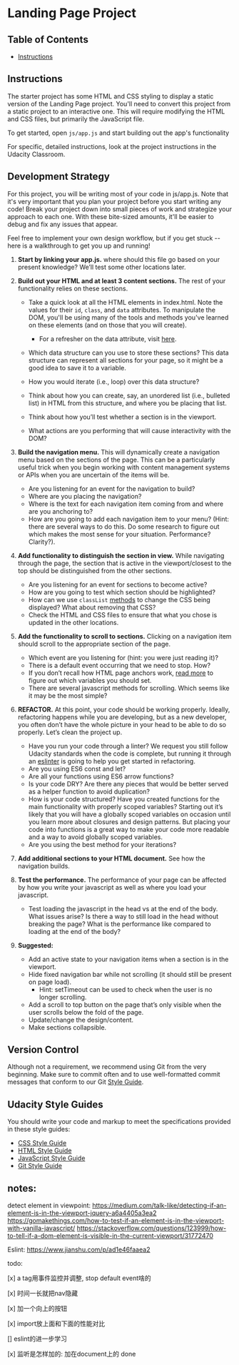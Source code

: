 # Landing Page Project

## Table of Contents

* [Instructions](#instructions)

## Instructions

The starter project has some HTML and CSS styling to display a static version of the Landing Page project. You'll need to convert this project from a static project to an interactive one. This will require modifying the HTML and CSS files, but primarily the JavaScript file.

To get started, open `js/app.js` and start building out the app's functionality

For specific, detailed instructions, look at the project instructions in the Udacity Classroom.


## Development Strategy
For this project, you will be writing most of your code in js/app.js. Note that it's very important that you plan your project before you start writing any code! Break your project down into small pieces of work and strategize your approach to each one. With these bite-sized amounts, it'll be easier to debug and fix any issues that appear.

Feel free to implement your own design workflow, but if you get stuck -- here is a walkthrough to get you up and running!

1. **Start by linking your app.js.** where should this file go based on your present knowledge? We’ll test some other locations later.
2. **Build out your HTML and at least 3 content sections.** The rest of your functionality relies on these sections.
    * Take a quick look at all the HTML elements in index.html. Note the values for their `id`, `class`, and `data` attributes. To manipulate the DOM, you'll be using many of the tools and methods you've learned on these elements (and on those that you will create).
        * For a refresher on the data attribute, visit [here](https://www.w3schools.com/tags/att_data-.asp).

   * Which data structure can you use to store these sections? This data structure can represent all sections for your page, so it might be a good idea to save it to a variable.

   * How you would iterate (i.e., loop) over this data structure?

   * Think about how you can create, say, an unordered list (i.e., bulleted list) in HTML from this structure, and where you be placing that list.
   * Think about how you’ll test whether a section is in the viewport.
   * What actions are you performing that will cause interactivity with the DOM?

3. **Build the navigation menu.** This will dynamically create a navigation menu based on the sections of the page. This can be a particularly useful trick when you begin working with content management systems or APIs when you are uncertain of the items will be.
    * Are you listening for an event for the navigation to build?
    * Where are you placing the navigation?
    * Where is the text for each navigation item coming from and where are you anchoring to?
    * How are you going to add each navigation item to your menu? (Hint: there are several ways to do this. Do some research to figure out which makes the most sense for your situation. Performance? Clarity?).
4. **Add functionality to distinguish the section in view.** While navigating through the page, the section that is active in the viewport/closest to the top should be distinguished from the other sections.
    * Are you listening for an event for sections to become active?
    * How are you going to test which section should be highlighted?
    * How can we use `classList` [methods](https://developer.mozilla.org/en-US/docs/Web/API/Element/classList#Methods) to change the CSS being displayed? What about removing that CSS?
    * Check the HTML and CSS files to ensure that what you chose is updated in the other locations.
5. **Add the functionality to scroll to sections.** Clicking on a navigation item should scroll to the appropriate section of the page.
    * Which event are you listening for (hint: you were just reading it)?
    * There is a default event occurring that we need to stop. How?
    * If you don’t recall how HTML page anchors work, [read more](https://developer.mozilla.org/en-US/docs/Web/HTML/Element/a#Examples) to figure out which variables you should set.
    * There are several javascript methods for scrolling. Which seems like it may be the most simple?
6. **REFACTOR.** At this point, your code should be working properly. Ideally, refactoring happens while you are developing, but as a new developer, you often don’t have the whole picture in your head to be able to do so properly. Let’s clean the project up.
    * Have you run your code through a linter? We request you still follow Udacity standards when the code is complete, but running it through an [eslinter](https://eslint.org/demo) is going to help you get started in refactoring.
    * Are you using ES6 const and let?
    * Are all your functions using ES6 arrow functions?
    * Is your code DRY? Are there any pieces that would be better served as a helper function to avoid duplication?
    * How is your code structured? Have you created functions for the main functionality with properly scoped variables? Starting out it’s likely that you will have a globally scoped variables on occasion until you learn more about closures and design patterns. But placing your code into functions is a great way to make your code more readable and a way to avoid globally scoped variables.
    * Are you using the best method for your iterations?
7. **Add additional sections to your HTML document.** See how the navigation builds.
8. **Test the performance.** The performance of your page can be affected by how you write your javascript as well as where you load your javascript.
    * Test loading the javascript in the head vs at the end of the body. What issues arise? Is there a way to still load in the head without breaking the page? What is the performance like compared to loading at the end of the body?
9. **Suggested:**
    * Add an active state to your navigation items when a section is in the viewport.
    * Hide fixed navigation bar while not scrolling (it should still be present on page load).
        * Hint: setTimeout can be used to check when the user is no longer scrolling.
    * Add a scroll to top button on the page that’s only visible when the user scrolls below the fold of the page.
    * Update/change the design/content.
    * Make sections collapsible.

## Version Control
Although not a requirement, we recommend using Git from the very beginning. Make sure to commit often and to use well-formatted commit messages that conform to our Git [Style Guide](https://udacity.github.io/git-styleguide/).

## Udacity Style Guides
You should write your code and markup to meet the specifications provided in these style guides:
* [CSS Style Guide](http://udacity.github.io/frontend-nanodegree-styleguide/css.html)
* [HTML Style Guide](http://udacity.github.io/frontend-nanodegree-styleguide/index.html)
* [JavaScript Style Guide](http://udacity.github.io/frontend-nanodegree-styleguide/javascript.html)
* [Git Style Guide](https://udacity.github.io/git-styleguide/)


## notes:
detect element in viewpoint:
https://medium.com/talk-like/detecting-if-an-element-is-in-the-viewport-jquery-a6a4405a3ea2
https://gomakethings.com/how-to-test-if-an-element-is-in-the-viewport-with-vanilla-javascript/
https://stackoverflow.com/questions/123999/how-to-tell-if-a-dom-element-is-visible-in-the-current-viewport/31772470 

Eslint:
https://www.jianshu.com/p/ad1e46faaea2


todo:

[x] a tag用事件监控并调整, stop default event啥的

[x] 时间一长就把nav隐藏

[x] 加一个向上的按钮

[x] import放上面和下面的性能对比

[] eslint的进一步学习

[x] 监听是怎样加的: 加在document上的 done